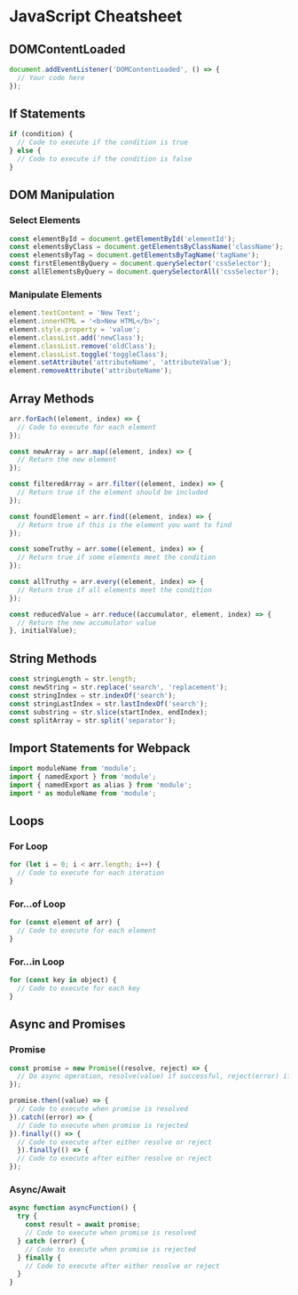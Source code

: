 # JavaScript Cheatsheet

## DOMContentLoaded

```javascript
document.addEventListener('DOMContentLoaded', () => {
  // Your code here
});
```

## If Statements

```javascript
if (condition) {
  // Code to execute if the condition is true
} else {
  // Code to execute if the condition is false
}
```

## DOM Manipulation

### Select Elements

```javascript
const elementById = document.getElementById('elementId');
const elementsByClass = document.getElementsByClassName('className');
const elementsByTag = document.getElementsByTagName('tagName');
const firstElementByQuery = document.querySelector('cssSelector');
const allElementsByQuery = document.querySelectorAll('cssSelector');
```

### Manipulate Elements

```javascript
element.textContent = 'New Text';
element.innerHTML = '<b>New HTML</b>';
element.style.property = 'value';
element.classList.add('newClass');
element.classList.remove('oldClass');
element.classList.toggle('toggleClass');
element.setAttribute('attributeName', 'attributeValue');
element.removeAttribute('attributeName');
```

## Array Methods

```javascript
arr.forEach((element, index) => {
  // Code to execute for each element
});

const newArray = arr.map((element, index) => {
  // Return the new element
});

const filteredArray = arr.filter((element, index) => {
  // Return true if the element should be included
});

const foundElement = arr.find((element, index) => {
  // Return true if this is the element you want to find
});

const someTruthy = arr.some((element, index) => {
  // Return true if some elements meet the condition
});

const allTruthy = arr.every((element, index) => {
  // Return true if all elements meet the condition
});

const reducedValue = arr.reduce((accumulator, element, index) => {
  // Return the new accumulator value
}, initialValue);
```

## String Methods

```javascript
const stringLength = str.length;
const newString = str.replace('search', 'replacement');
const stringIndex = str.indexOf('search');
const stringLastIndex = str.lastIndexOf('search');
const substring = str.slice(startIndex, endIndex);
const splitArray = str.split('separator');
```

## Import Statements for Webpack

```javascript
import moduleName from 'module';
import { namedExport } from 'module';
import { namedExport as alias } from 'module';
import * as moduleName from 'module';
```

## Loops

### For Loop

```javascript
for (let i = 0; i < arr.length; i++) {
  // Code to execute for each iteration
}
```

### For...of Loop

```javascript
for (const element of arr) {
  // Code to execute for each element
}
```

### For...in Loop

```javascript
for (const key in object) {
  // Code to execute for each key
}
```

## Async and Promises

### Promise

```javascript
const promise = new Promise((resolve, reject) => {
  // Do async operation, resolve(value) if successful, reject(error) if failed
});

promise.then((value) => {
  // Code to execute when promise is resolved
}).catch((error) => {
  // Code to execute when promise is rejected
}).finally(() => {
  // Code to execute after either resolve or reject
  }).finally(() => {
  // Code to execute after either resolve or reject
});
```

### Async/Await

```javascript
async function asyncFunction() {
  try {
    const result = await promise;
    // Code to execute when promise is resolved
  } catch (error) {
    // Code to execute when promise is rejected
  } finally {
    // Code to execute after either resolve or reject
  }
}
```
